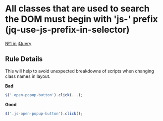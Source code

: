 # All classes that are used to search the DOM must begin with 'js-' prefix (jq-use-js-prefix-in-selector)

[№1 in jQuery](https://github.com/fullstack-development/front-end-best-practices/blob/master/JS/jQuery.md)

## Rule Details

This will help to avoid unexpected breakdowns of scripts when changing class names in layout.

**Bad**

```javascript
$('.open-popup-button').click(...);
```

**Good**

```javascript
$('.js-open-popup-button').click();
```
